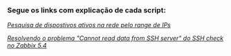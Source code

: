 ### Segue os links com explicação de cada script:

_[Pesquisa de dispostivos ativos na rede pelo range de IPs](https://gist.github.com/Jefferson-LFS/f70fb4a6016322fd81bd2f2f78e8d5ac)_

_[Resolvendo o problema "Cannot read data from SSH server" do SSH check no Zabbix 5.4](https://gist.github.com/Jefferson-LFS/e2e85467e218482fa5c6702fc36771a0)_
